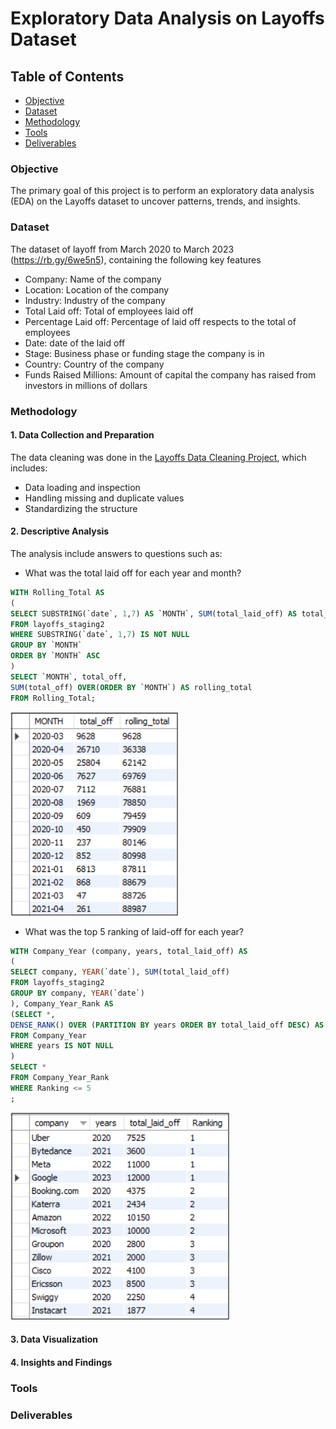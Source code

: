 # Exploratory Data Analysis on Layoffs Dataset

## Table of Contents
  - [Objective](#objective)
  - [Dataset](#dataset)
  - [Methodology](#methodology)
  - [Tools](#tools)
  - [Deliverables](#deliverables)

### Objective

The primary goal of this project is to perform an exploratory data analysis (EDA) on the Layoffs dataset to uncover patterns, trends, and insights.

### Dataset

The dataset of layoff from March 2020 to March 2023 (https://rb.gy/6we5n5), containing the following key features

- Company: Name of the company
- Location: Location of the company
- Industry: Industry of the company
- Total Laid off: Total of employees laid off
- Percentage Laid off: Percentage of laid off respects to the total of employees
- Date: date of the laid off
- Stage: Business phase or funding stage the company is in
- Country: Country of the company
- Funds Raised Millions: Amount of capital the company has raised from investors in millions of dollars

### Methodology

#### 1. Data Collection and Preparation

The data cleaning was done in the [Layoffs Data Cleaning Project](https://github.com/galaes/layoffs-data-cleaning/blob/3c1c60ecad47e0939bf8d2c2489d68079a5c21eb/README.md), which includes:
- Data loading and inspection
- Handling missing and duplicate values
- Standardizing the structure   

#### 2. Descriptive Analysis

The analysis include answers to questions such as:
- What was the total laid off for each year and month?

```sql
WITH Rolling_Total AS
(
SELECT SUBSTRING(`date`, 1,7) AS `MONTH`, SUM(total_laid_off) AS total_off
FROM layoffs_staging2
WHERE SUBSTRING(`date`, 1,7) IS NOT NULL
GROUP BY `MONTH`
ORDER BY `MONTH` ASC
)
SELECT `MONTH`, total_off,
SUM(total_off) OVER(ORDER BY `MONTH`) AS rolling_total
FROM Rolling_Total;
```

![images](images/total_by_year_month.png)

- What was the top 5 ranking of laid-off for each year?

```sql
WITH Company_Year (company, years, total_laid_off) AS
(
SELECT company, YEAR(`date`), SUM(total_laid_off) 
FROM layoffs_staging2
GROUP BY company, YEAR(`date`)
), Company_Year_Rank AS
(SELECT *, 
DENSE_RANK() OVER (PARTITION BY years ORDER BY total_laid_off DESC) AS Ranking
FROM Company_Year
WHERE years IS NOT NULL
)
SELECT *
FROM Company_Year_Rank
WHERE Ranking <= 5
;
```

![images](images/Ranking.png)

#### 3. Data Visualization

#### 4. Insights and Findings

### Tools

### Deliverables
